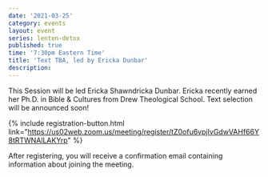 ```yaml
---
date: '2021-03-25'
category: events
layout: event
series: lenten-detox
published: true
time: '7:30pm Eastern Time'
title: 'Text TBA, led by Ericka Dunbar'
description:
---
```


This Session will be led Ericka Shawndricka Dunbar. Ericka recently
earned her Ph.D. in Bible & Cultures from Drew Theological School. Text
selection will be announced soon!

{% include registration-button.html link="https://us02web.zoom.us/meeting/register/tZ0ofu6vpjIvGdwVAHf66Y8tRTWNAlLAKYrp" %}

After registering, you will receive a confirmation email containing
information about joining the meeting.
